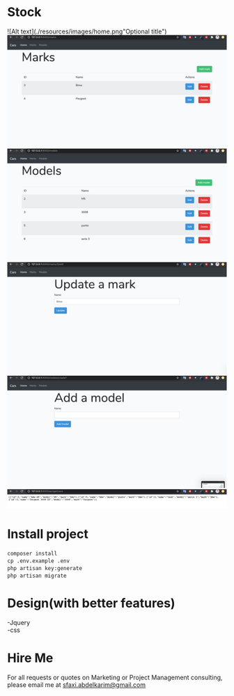 # Stock
![Alt text](./resources/images/home.png"Optional title")
![Alt text](./resources/images/mark.png "Optional title")
![Alt text](./resources/images/models.png "Optional title")
![Alt text](./resources/images/update-mark.png "Optional title")
![Alt text](./resources/images/add-model.png "Optional title")
![Alt text](./resources/images/api.png "Optional title")

# Install project </br>
`composer install`</br>
`cp .env.example .env `</br>
`php artisan key:generate`</br>
`php artisan migrate`</br>

# Design(with better features)
-Jquery</br>
-css</br>
# Hire Me</br>

For all requests or quotes on Marketing or Project Management consulting, please email me at sfaxi.abdelkarim@gmail.com
